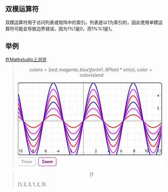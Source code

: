## 双模运算符

双模运算符用于访问列表或矩阵中的索引。列表是以1为索引的，因此使用单模运算符可能会导致边界错误，因为1%1是0，而1%%1是1。


## 举例

[在Mathstudio上浏览](http://mathstud.io/?input[0]=Y29sb3JzPVtyZWQsbWFnZW50YSxibHVlXQ0KZm9yIGkgaW4gMS4uNg0KIFBsb3QoaSpzaW4oeCksIGNvbG9yPWNvbG9ycyhpICUlICRjb2xvcnMpDQplbmQ%3D&input[1]=WzEgJSUgMywgMiAlJSAzLCAzICUlIDMsIDQgJSUgMywgNSAlJSAzLCA2ICUlIDNd)


> ```math
> colors=[red, magenta, blue]
> for i in 1..6
>   Plot(i*sin(x), color=colors(i %% $colors)
> end
> ```
> ![doublemodulo](../_media/Operators/doublemodulo.png)

>   ```math
>   [1 %% 3, 2 %% 3, 3 %% 3, 4 %% 3, 5 %% 3, 6 %% 3]
>   ```
>   $[1,2,3,1,2,3]$

